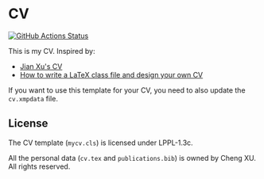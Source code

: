 # CV

[![GitHub Actions Status](https://github.com/xu-cheng/cv/workflows/Github%20Actions%20CI/badge.svg)](https://github.com/xu-cheng/cv/actions)

This is my CV. Inspired by:

* [Jian Xu's CV](http://www.jianxu.net/en/files/JianXu_CV.pdf)
* [How to write a LaTeX class file and design your own CV](https://www.overleaf.com/learn/latex/How_to_write_a_LaTeX_class_file_and_design_your_own_CV_(Part_1))

If you want to use this template for your CV, you need to also update the `cv.xmpdata` file.

## License

The CV template (`mycv.cls`) is licensed under LPPL-1.3c.

All the personal data (`cv.tex` and `publications.bib`) is owned by Cheng XU. All rights reserved.
